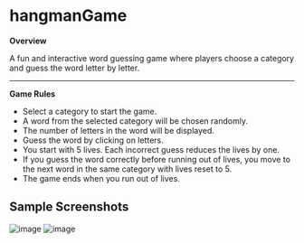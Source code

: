 # hangmanGame
**Overview**

A fun and interactive word guessing game where players choose a category and guess the word letter by letter. 

---
**Game Rules**
- Select a category to start the game.
- A word from the selected category will be chosen randomly.
- The number of letters in the word will be displayed.
- Guess the word by clicking on letters.
- You start with 5 lives. Each incorrect guess reduces the lives by one.
- If you guess the word correctly before running out of lives, you move to the next word in the same category with lives reset to 5.
- The game ends when you run out of lives.

## Sample Screenshots
![image](https://github.com/kimsanboev08/hangmanGame/assets/51867935/8ccc3a0f-435d-4405-9095-6c2dd75a73ec)
![image](https://github.com/kimsanboev08/hangmanGame/assets/51867935/a8769677-ed4d-45c2-a6d1-dac127b3699e)
